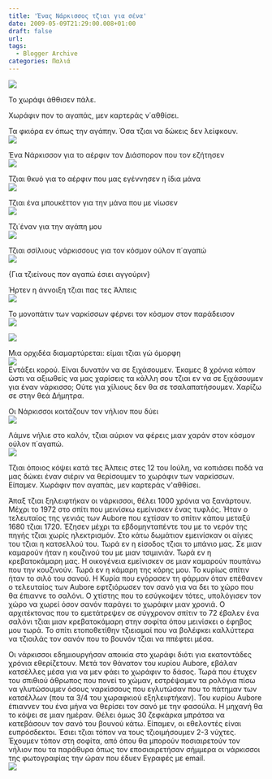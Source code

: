 ```yaml
---
title: 'Ένας Νάρκισσος τζιαι για σένα'
date: 2009-05-09T21:29:00.008+01:00
draft: false
url: 
tags:
  - Blogger Archive
categories: Παλιά
---
```


[![](https://blogger.googleusercontent.com/img/b/R29vZ2xl/AVvXsEjO2hAWNkhuTGrUQ_KEROJbb_s9ymr5dm8hksnN2pX_5vvBYWNmf79o2eBy2eRrIfWULa-vEcnvg1TuoxMiuH9tilpyvH-fR85G3SMYqyPMc7v9xH9Mz-13GsS1tds322oa9n6Qix9M53g/s400/L1060479.JPG)](https://blogger.googleusercontent.com/img/b/R29vZ2xl/AVvXsEjO2hAWNkhuTGrUQ_KEROJbb_s9ymr5dm8hksnN2pX_5vvBYWNmf79o2eBy2eRrIfWULa-vEcnvg1TuoxMiuH9tilpyvH-fR85G3SMYqyPMc7v9xH9Mz-13GsS1tds322oa9n6Qix9M53g/s1600-h/L1060479.JPG)  
  
  
Το χωράφι άθθισεν πάλε.  
  
Χωράφιν πον το αγαπάς, μεν καρτεράς ν΄αθθίσει.  
  
Τα φκιόρα εν όπως την αγάπην. Όσα τζιαι να δώκεις δεν λείφκουν.  
[![](https://blogger.googleusercontent.com/img/b/R29vZ2xl/AVvXsEhewlaz0kkLoozHmaIH0ANXtCb6kLj6ej72RcGUIpZNaCkH0OIvoDxD_f4mdxX6DBpAXt_PnTl6YK76rVi4yUUcMCsc3WMKDoMf5SeX1pDsRx-yBXm7VUTb44hLD6z4oBpk6QcRFvydVfk/s400/L1060441.JPG)](https://blogger.googleusercontent.com/img/b/R29vZ2xl/AVvXsEhewlaz0kkLoozHmaIH0ANXtCb6kLj6ej72RcGUIpZNaCkH0OIvoDxD_f4mdxX6DBpAXt_PnTl6YK76rVi4yUUcMCsc3WMKDoMf5SeX1pDsRx-yBXm7VUTb44hLD6z4oBpk6QcRFvydVfk/s1600-h/L1060441.JPG)  
  
  
Ένα Νάρκισσον για το αέρφιν τον Διάσπορον που τον εζήτησεν  
[![](https://blogger.googleusercontent.com/img/b/R29vZ2xl/AVvXsEgyT7YUPYUCtURoqanCZiaeoBgkcHKs4qrYRuhKG5tdOCXyhJVLw3n_sTUOkHzwomRYYG_b0DUXCdhW0UaROotvqwljxGJdFrI6pe8HnH9GMm8SSNkDDBH8h2yuTfOSPRR1vAKuvbIr59I/s400/L1060480.JPG)](https://blogger.googleusercontent.com/img/b/R29vZ2xl/AVvXsEgyT7YUPYUCtURoqanCZiaeoBgkcHKs4qrYRuhKG5tdOCXyhJVLw3n_sTUOkHzwomRYYG_b0DUXCdhW0UaROotvqwljxGJdFrI6pe8HnH9GMm8SSNkDDBH8h2yuTfOSPRR1vAKuvbIr59I/s1600-h/L1060480.JPG)  
  
Τζιαι θκυό για το αέρφιν που μας εγέννησεν η ίδια μάνα  
[![](https://blogger.googleusercontent.com/img/b/R29vZ2xl/AVvXsEjKAz5nZHPd2VDHcR2YlwJ2T0ClSBxjETEBtzMPofE87KsIxLJj51zum7A9fYfEvTySKybasiGMC-gRoPyYLxd7pg2ecOg2lAP2qneOw4MgenhQLMi60sS9_buwE4LH3j81Eaapq9h6hgM/s400/L1060481.JPG)](https://blogger.googleusercontent.com/img/b/R29vZ2xl/AVvXsEjKAz5nZHPd2VDHcR2YlwJ2T0ClSBxjETEBtzMPofE87KsIxLJj51zum7A9fYfEvTySKybasiGMC-gRoPyYLxd7pg2ecOg2lAP2qneOw4MgenhQLMi60sS9_buwE4LH3j81Eaapq9h6hgM/s1600-h/L1060481.JPG)  
  
Τζιαι ένα μπουκέττον για την μάνα που με νίωσεν  
[![](https://blogger.googleusercontent.com/img/b/R29vZ2xl/AVvXsEj-Fhtf0AAZG15eudnhVIbNDlT7OodIJlFzj9lqrF3jOimucHFP5n70PCHKAPG7gbnVE5FGUV2EkMnJov5OglNTBxdyoGeP6gsUkh57UKn0crvTu4-wA1z9Y3cXjh10SoqYCyaC5A-FkIo/s400/L1060490.JPG)](https://blogger.googleusercontent.com/img/b/R29vZ2xl/AVvXsEj-Fhtf0AAZG15eudnhVIbNDlT7OodIJlFzj9lqrF3jOimucHFP5n70PCHKAPG7gbnVE5FGUV2EkMnJov5OglNTBxdyoGeP6gsUkh57UKn0crvTu4-wA1z9Y3cXjh10SoqYCyaC5A-FkIo/s1600-h/L1060490.JPG)  
  
Τζι΄έναν για την αγάπη μου  
[![](https://blogger.googleusercontent.com/img/b/R29vZ2xl/AVvXsEgexuoafGVxCPDMuFu55A13Etxy3Q3prDv9_qAKgFaz9wdBlFKkFYPo4OyDQs2xHmqmyAogdWiRqA6jqf8J5Unl9-Cd5sqsLfZrGKEcZJMARM7SdA7E4GMj8-VI5Q2hSj5SS60nL3lqH7Q/s400/L1060492.jpg)](https://blogger.googleusercontent.com/img/b/R29vZ2xl/AVvXsEgexuoafGVxCPDMuFu55A13Etxy3Q3prDv9_qAKgFaz9wdBlFKkFYPo4OyDQs2xHmqmyAogdWiRqA6jqf8J5Unl9-Cd5sqsLfZrGKEcZJMARM7SdA7E4GMj8-VI5Q2hSj5SS60nL3lqH7Q/s1600-h/L1060492.jpg)  
  
Τζιαι σσίλιους νάρκισσους για τον κόσμον ούλον π΄αγαπώ  
[![](https://blogger.googleusercontent.com/img/b/R29vZ2xl/AVvXsEjUFZUYqZ-zqgDjp8C-nhKdmCxkqgMNm9EPpoQe_MvqD5Jl8pzin5aCGuCDzCRv78J3nVyAIhqfZSdlyhPwR1JC1UAw07hptdO-6y50UrfOUxiReEYJ7c6bpKjkQDd1kNHfQtWesBf82C8/s400/L1060501.JPG)](https://blogger.googleusercontent.com/img/b/R29vZ2xl/AVvXsEjUFZUYqZ-zqgDjp8C-nhKdmCxkqgMNm9EPpoQe_MvqD5Jl8pzin5aCGuCDzCRv78J3nVyAIhqfZSdlyhPwR1JC1UAw07hptdO-6y50UrfOUxiReEYJ7c6bpKjkQDd1kNHfQtWesBf82C8/s1600-h/L1060501.JPG)  
  
{Για τζιείνους πον αγαπώ έσιει αγγούριν}  
  
Ήρτεν η άννοιξη τζιαι πας τες Άλπεις  
[![](https://blogger.googleusercontent.com/img/b/R29vZ2xl/AVvXsEjrqJLKnAejFuJxYUjfmXOEmMcqci7_WWYUxGD11ypAWxxBfA5-3Kwx9kH4rxf5rug9mtx_e6cO5aeWPo5_viWWFVuUFsq26EA2zrz5Rkc38m1_wlN53grytCaeFDO0tQnh1LM93iSQEHQ/s400/L1060419.JPG)](https://blogger.googleusercontent.com/img/b/R29vZ2xl/AVvXsEjrqJLKnAejFuJxYUjfmXOEmMcqci7_WWYUxGD11ypAWxxBfA5-3Kwx9kH4rxf5rug9mtx_e6cO5aeWPo5_viWWFVuUFsq26EA2zrz5Rkc38m1_wlN53grytCaeFDO0tQnh1LM93iSQEHQ/s1600-h/L1060419.JPG)  
  
Το μονοπάτιν των ναρκίσσων φέρνει τον κόσμον στον παράδεισον  
[![](https://blogger.googleusercontent.com/img/b/R29vZ2xl/AVvXsEg9bKhLe9BsSMCqgSuDkdNVmOUj4RkvgdseQzPvXHMUxtXVWwlzsRafmwg0TdLNyQPcVpCV5z0OiqVsA3dIhe5DrJMVwp4-bvOQ2UXir3ZP4dloMKzkPA8N8gpIFnliHnu46bZj7Lm_FEk/s400/L1060427.jpg)](https://blogger.googleusercontent.com/img/b/R29vZ2xl/AVvXsEg9bKhLe9BsSMCqgSuDkdNVmOUj4RkvgdseQzPvXHMUxtXVWwlzsRafmwg0TdLNyQPcVpCV5z0OiqVsA3dIhe5DrJMVwp4-bvOQ2UXir3ZP4dloMKzkPA8N8gpIFnliHnu46bZj7Lm_FEk/s1600-h/L1060427.jpg)

  

  
[![](https://blogger.googleusercontent.com/img/b/R29vZ2xl/AVvXsEiWBUOux-dBW_C4E_8hFrVLg3OW0h7dn2_kGFB07FjvXCZRMEyuQLy2o2REbLGWo947oFHWqJuXBttLytbQ-BN-dxKpKztrA_z5Hw6ZEDeWHz8qIezzSmrtxB0CsvvkAwaJ83S5GrlPsfA/s400/L1060548.JPG)](https://blogger.googleusercontent.com/img/b/R29vZ2xl/AVvXsEiWBUOux-dBW_C4E_8hFrVLg3OW0h7dn2_kGFB07FjvXCZRMEyuQLy2o2REbLGWo947oFHWqJuXBttLytbQ-BN-dxKpKztrA_z5Hw6ZEDeWHz8qIezzSmrtxB0CsvvkAwaJ83S5GrlPsfA/s1600-h/L1060548.JPG)  
  
Μια ορχιδέα διαμαρτύρεται: είμαι τζιαι γώ όμορφη  
[![](https://blogger.googleusercontent.com/img/b/R29vZ2xl/AVvXsEhWjGo4LklyjHvkkt6M2Ek91iFzdL4oyvx-4aACrzuM7PPR17QjEWFQgeDrJ_xL26TUKCDX_4HiXic2sdlEsfv9Hv_IUxj4SzNEeyTKQPAGqnphgxnUu8sjswMhkBC90DwD7_Ks2O5gWBo/s400/L1060475.jpg)](https://blogger.googleusercontent.com/img/b/R29vZ2xl/AVvXsEhWjGo4LklyjHvkkt6M2Ek91iFzdL4oyvx-4aACrzuM7PPR17QjEWFQgeDrJ_xL26TUKCDX_4HiXic2sdlEsfv9Hv_IUxj4SzNEeyTKQPAGqnphgxnUu8sjswMhkBC90DwD7_Ks2O5gWBo/s1600-h/L1060475.jpg)  
Εντάξει κορού. Είναι δυνατόν να σε ξιχάσουμεν. Έκαμες 8 χρόνια κόπον ώστι να αξιωθείς να μας χαρίσεις τα κάλλη σου τζιαι εν να σε ξιχάσουμεν για έναν νάρκισσο; Ούτε για χίλιους δεν θα σε τσαλαπατήσουμεν. Χαρίζω σε στην θεά Δήμητρα.

  
Οι Νάρκισσοι κοιτάζουν τον νήλιον που δύει  
[![](https://blogger.googleusercontent.com/img/b/R29vZ2xl/AVvXsEhNOklf_aZ0LxSGpgqSjUKA0iw9ykMsm1dhP1OvlmAm3u4ElnUrZw1ZjBIexZ_UOlbenoRepUcY_3fvoP2E7YD2hW06RdsySy8fWJQMW0yR2U266VcIGNH6vLiMcO5gE9IgiKSEqF-NFDo/s400/L1060546.JPG)](https://blogger.googleusercontent.com/img/b/R29vZ2xl/AVvXsEhNOklf_aZ0LxSGpgqSjUKA0iw9ykMsm1dhP1OvlmAm3u4ElnUrZw1ZjBIexZ_UOlbenoRepUcY_3fvoP2E7YD2hW06RdsySy8fWJQMW0yR2U266VcIGNH6vLiMcO5gE9IgiKSEqF-NFDo/s1600-h/L1060546.JPG)  
  
Λάμνε νήλιε στο καλόν, τζιαι αύριον να φέρεις μιαν χαράν στον κόσμον ούλον π΄αγαπώ.  
[![](https://blogger.googleusercontent.com/img/b/R29vZ2xl/AVvXsEiCCXDQASwdWNW3aQxduRzAEjbRlKk3HjwQG0p6deBDEtPT4ZxqRVMm7rUrHBjcRGbLbiRRtqlJa0edZEBfty9R9ZOVEUXLChyphenhypheniGBC4MmOPtxckP0wxZcGNiFs2YxoskG2JVrB18UVEHrg/s400/L1060531.JPG)](https://blogger.googleusercontent.com/img/b/R29vZ2xl/AVvXsEiCCXDQASwdWNW3aQxduRzAEjbRlKk3HjwQG0p6deBDEtPT4ZxqRVMm7rUrHBjcRGbLbiRRtqlJa0edZEBfty9R9ZOVEUXLChyphenhypheniGBC4MmOPtxckP0wxZcGNiFs2YxoskG2JVrB18UVEHrg/s1600-h/L1060531.JPG)  
  
Τζιαι όποιος κόψει κατά τες Άλπεις στες 12 του Ιούλη, να κοπιάσει ποδά να μας δώκει έναν σιέριν να θερίσουμεν το χωράφιν των ναρκίσσων. Είπαμεν. Χωράφιν πον αγαπάς, μεν καρτεράς ν'αθθίσει. 

  

Άπαξ τζιαι ξηλειφτήκαν οι νάρκισσοι, θέλει 1000 χρόνια να ξανάρτουν. Μέχρι το 1972 στο σπίτι που μεινίσκω εμείνισκεν ένας τυφλός. Ήταν ο τελευταίος της γενιάς των Aubore που εχτίσαν το σπίτιν κάπου μεταξύ 1680 τζιαι 1720. Έζησεν μέχρι τα εβδομηνταπέντε του με το νερόν της πηγής τζιαι χωρίς ηλεκτρισμόν. Στο κάτω δωμάτιον εμεινίσκαν οι αίγιες του τζιαι η κατσελλού του. Τωρά εν η είσοδος τζιαι το μπάνιο μας. Σε μιαν καμαρούν ήταν η κουζινού του με μιαν τσιμινιάν. Τωρά εν η κρεβατοκάμαρη μας. Η οικογένεια εμείνισκεν σε μιαν καμαρούν πουπάνω που την κουζινούν. Τωρά εν η κάμαρη της κόρης μου. Το κυρίως σπίτιν ήταν το σιλό του σανού. Η Κυρία που εγόρασεν τη φάρμαν όταν επέθανεν ο τελευταίος των Aubore εφτζιόρωσεν τον σανό για να δει το χώρο που θα έπιαννε το σαλόνι. Ο χτίστης που το εσύγκοψεν τότες, υπολόγισεν τον χώρο να χωρεί όσον σανόν παράγει το χωράφιν μιαν χρονιά. Ο αρχιτέκτονας που το εμετάτρεψεν σε σύγχρονον σπίτιν το 72 έβαλεν ένα σαλόνι τζιαι μιαν κρεβατοκάμαρη στην σοφίτα όπου μεινίσκει ο έφηβος μου τωρά. Το σπίτι ετοποθετίθην τζιειαμαί που να βολέφκει καλλύττερα να τζιοιλάς τον σανόν που το βουνόν τζιαι να ππέφτει μέσα. 

  

Οι νάρκισσοι εδημιουργήσαν αποικία στο χωράφι διότι για εκατοντάδες χρόνια εθερίζετουν. Μετά τον θάνατον του κυρίου Aubore, εβάλαν κατσέλλες μέσα για να μεν φάει το χωράφιν το δάσος. Τωρά που έτυχεν του σπιθιού άθρωπος που πονεί το χώμαν, εστρέψαμεν τα ρολόγια πίσω να γλυτώσουμεν όσους ναρκίσσους που εγλυτώσαν που το πάτημαν των κατσέλλων (που τα 3/4 του χωραφκιού εξηλειφτήκαν). Του κυρίου Aubore έπιαννεν του ένα μήνα να θερίσει τον σανό με την φασούλα. Η μηχανή θα το κόψει σε μιαν ημέραν. Θέλει όμως 30 ζεφκάρκα μπράτσα να κατεβάσουν τον σανό του βουνού κάτω. Είπαμεν, οι εθελοντές είναι ευπρόσδεκτοι. Έσιει τζιαι τόπον να τους τζιοιμήσουμεν 2-3 νύχτες. Έχουμεν τόπον στη σοφίτα, από όπου θα μπορούν ποσιαιρετούν τον νήλιον που τα παράθυρα όπως τον εποσιαιρετήσαν σήμμερα οι νάρκισσοι της φωτογραφίας την ώραν που έδυεν Εγραφές με email.  
[![](https://blogger.googleusercontent.com/img/b/R29vZ2xl/AVvXsEhshyphenhyphenTUUSzdE1NAUxo2sgEYm5baXbm3KVf5E-cUXfdz7_UwL-YTWNjn40A19Ayds2TTb2yj9IiR2gkHWmWblPikfbMQgoyDNBkJWwTqlN8zOBvchMWBiRDJEzoaqJBONrdHO0TyLChrREc/s400/L1060378.JPG)](https://blogger.googleusercontent.com/img/b/R29vZ2xl/AVvXsEhshyphenhyphenTUUSzdE1NAUxo2sgEYm5baXbm3KVf5E-cUXfdz7_UwL-YTWNjn40A19Ayds2TTb2yj9IiR2gkHWmWblPikfbMQgoyDNBkJWwTqlN8zOBvchMWBiRDJEzoaqJBONrdHO0TyLChrREc/s1600-h/L1060378.JPG)
